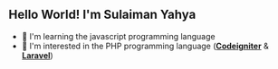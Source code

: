 ## Hello World! I'm Sulaiman Yahya
- 🌱 I'm learning the javascript programming language
- 👀 I'm interested in the PHP programming language ([**Codeigniter**](https://www.codeigniter.com) & [**Laravel**](https://laravel.com/))

